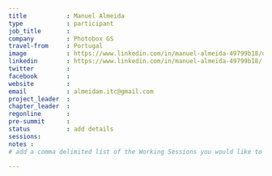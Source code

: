 ```yaml
---
title           : Manuel Almeida
type            : participant
job_title       :
company         : Photobox GS
travel-from     : Portugal
image           : https://www.linkedin.com/in/manuel-almeida-49799b18/detail/photo/
linkedin        : https://www.linkedin.com/in/manuel-almeida-49799b18/
twitter         :
facebook        :
website         :
email           : almeidam.itc@gmail.com
project_leader  :
chapter_leader  :
regonline       :
pre-summit      :
status          : add details
sessions:
notes :
# add a comma delimited list of the Working Sessions you would like to attend in the meta above (use the session's title) e.g. sessions: Security Playbooks Diagrams, Hackathon Daily Sessions

---
```


<!-- put more details about participant here -->
